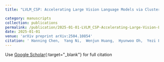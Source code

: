 ```yaml
---
title: "LVLM_CSP: Accelerating Large Vision Language Models via Clustering, Scattering, and Pruning for Reasoning Segmentation"

category: manuscripts
collection: publications
permalink: /publication/2025-01-01-LVLM_CSP-Accelerating-Large-Vision-Language-Models-via-Clustering-Scattering-and-Pruning-for-Reasoning-Segmentation-chen2025lvlm_csp
date: 2025-01-01
venue: 'arXiv preprint arXiv:2504.10854'
citation: ' Hanning Chen,  Yang Ni,  Wenjun Huang,  Hyunwoo Oh,  Yezi Liu,  Tamoghno Das,  Mohsen Imani, &quot;LVLM_CSP: Accelerating Large Vision Language Models via Clustering, Scattering, and Pruning for Reasoning Segmentation.&quot; arXiv preprint arXiv:2504.10854, 2025.'
---
```

Use [Google Scholar](https://scholar.google.com/scholar?q=LVLM_CSP:+Accelerating+Large+Vision+Language+Models+via+Clustering,+Scattering,+and+Pruning+for+Reasoning+Segmentation){:target="_blank"} for full citation